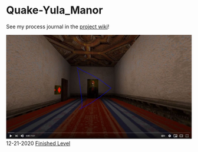 # Quake-Yula_Manor
See my process journal in the [project wiki](https://github.com/AYogore/Quake-Yula_Manor/wiki/Process-Journal)!

![](https://github.com/AYogore/Quake-Yula_Manor/blob/main/play.JPG)
12-21-2020 [Finished Level](https://github.com/AYogore/Quake-Yula_Manor/wiki/Final-Walkthrough-Video)
